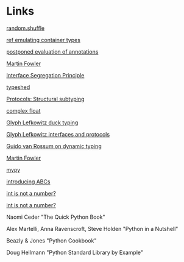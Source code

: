 # Links

[random.shuffle](https://fpy.li/13-6)

[ref emulating container types](https://fpy.li/13-7)

[postponed evaluation of annotations](https://fpy.li/pep563)

[Martin Fowler](https://fpy.li/13-33)

[Interface Segregation Principle](https://fpy.li/13-34)

[typeshed](https://fpy.li/13-35)

[Protocols: Structural subtyping](https://fpy.li/pep544)

[complex float](https://fpy.li/13-41)

[Glyph Lefkowitz duck typing](https://fpy.li/13-42)

[Glyph Lefkowitz interfaces and protocols](https://fpy.li/13-43)

[Guido van Rossum on dynamic typing](https://fpy.li/13-47)

[Martin Fowler](https://fpy.li/13-48)

[mypy](https://fpy.li/13-50)

[introducing ABCs](https://fpy.li/pep3119)

[int is not a number?](https://fpy.li/13-55)

[int is not a number?](https://fpy.li/13-56)

Naomi Ceder "The Quick Python Book"

Alex Martelli, Anna Ravenscroft, Steve Holden "Python in a Nutshell"

Beazly & Jones "Python Cookbook"

Doug Hellmann "Python Standard Library by Example"

